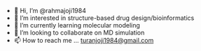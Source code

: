 - 👋 Hi, I’m @rahmajoji1984
- 👀 I’m interested in structure-based drug design/bioinformatics
- 🌱 I’m currently learning molecular modeling
- 💞️ I’m looking to collaborate on MD simulation
- 📫 How to reach me ... turanjoji1984@gmail.com

<!---
rahmajoji1984/rahmajoji1984 is a ✨ special ✨ repository because its `README.md` (this file) appears on your GitHub profile.
You can click the Preview link to take a look at your changes.
--->
